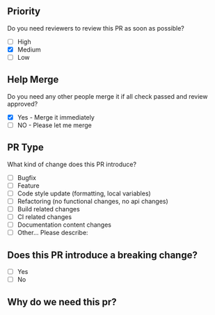 ## Priority

Do you need reviewers to review this PR as soon as possible?

- [ ] High
- [x] Medium
- [ ] Low

## Help Merge

Do you need any other people merge it if all check passed and review approved?

- [x] Yes - Merge it immediately
- [ ] NO - Please let me merge

## PR Type

What kind of change does this PR introduce?

<!-- Please check the one that applies to this PR using "x". -->

- [ ] Bugfix
- [ ] Feature
- [ ] Code style update (formatting, local variables)
- [ ] Refactoring (no functional changes, no api changes)
- [ ] Build related changes
- [ ] CI related changes
- [ ] Documentation content changes
- [ ] Other... Please describe:

## Does this PR introduce a breaking change?

- [ ] Yes
- [ ] No

## Why do we need this pr?
